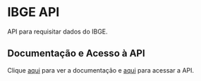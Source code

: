 # IBGE API

API para requisitar dados do IBGE.

## Documentação e Acesso à API

Clique [aqui](https://servicodados.ibge.gov.br/api/docs) para ver a documentação e [aqui](https://servicodados.ibge.gov.br/api) para acessar a API.
